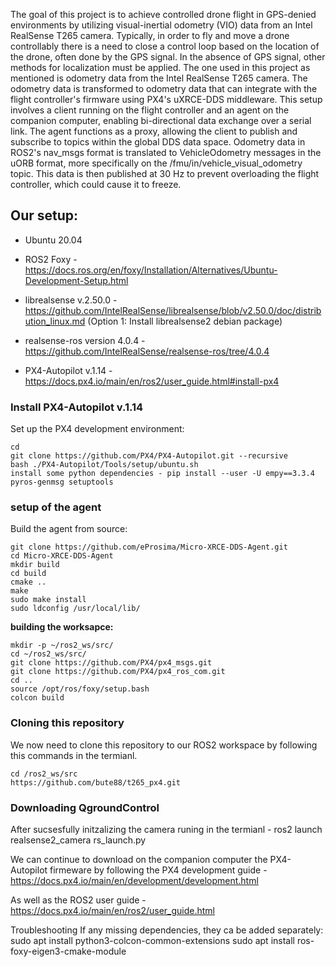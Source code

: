 The goal of this project is to achieve controlled drone flight in GPS-denied environments by utilizing visual-inertial odometry (VIO) data from an Intel 
RealSense T265 camera. Typically, in order to fly and move a drone controllably there is a need to close a control loop based on the location of the drone,
often done by the GPS signal. In the absence of GPS signal, other methods for localization must be applied. The one used in this project as mentioned is odometry data 
from the Intel RealSense T265 camera. The odometry data is transformed to odometry data that can integrate with the flight controller's firmware using PX4's 
uXRCE-DDS middleware. This setup involves a client running on the flight controller and an agent on the companion computer, enabling bi-directional data exchange 
over a serial link. The agent functions as a proxy, allowing the client to publish and subscribe to topics within the global DDS data space. Odometry data in 
ROS2's nav_msgs format is translated to VehicleOdometry messages in the uORB format, more specifically on the /fmu/in/vehicle_visual_odometry topic. This data is 
then published at 30 Hz to prevent overloading the flight controller, which could cause it to freeze.

## **Our setup:**

- Ubuntu 20.04 

- ROS2 Foxy - https://docs.ros.org/en/foxy/Installation/Alternatives/Ubuntu-Development-Setup.html

- librealsense v.2.50.0 -  https://github.com/IntelRealSense/librealsense/blob/v2.50.0/doc/distribution_linux.md 
(Option 1: Install librealsense2 debian package)

- realsense-ros version 4.0.4 - https://github.com/IntelRealSense/realsense-ros/tree/4.0.4

- PX4-Autopilot v.1.14 - https://docs.px4.io/main/en/ros2/user_guide.html#install-px4

### **Install PX4-Autopilot v.1.14** 

Set up the PX4 development environment:

    cd
    git clone https://github.com/PX4/PX4-Autopilot.git --recursive
    bash ./PX4-Autopilot/Tools/setup/ubuntu.sh
    install some python dependencies - pip install --user -U empy==3.3.4 pyros-genmsg setuptools
  
### **setup of the agent**
Build the agent from source:

    git clone https://github.com/eProsima/Micro-XRCE-DDS-Agent.git
    cd Micro-XRCE-DDS-Agent
    mkdir build
    cd build
    cmake ..
    make
    sudo make install
    sudo ldconfig /usr/local/lib/

**building the worksapce:**

    mkdir -p ~/ros2_ws/src/
    cd ~/ros2_ws/src/
    git clone https://github.com/PX4/px4_msgs.git
    git clone https://github.com/PX4/px4_ros_com.git
    cd ..
    source /opt/ros/foxy/setup.bash
    colcon build

### **Cloning this repository**
We now need to clone this repository to our ROS2 workspace by following this commands in the termianl.

    cd /ros2_ws/src
    https://github.com/bute88/t265_px4.git


### Downloading QgroundControl

After sucsesfully initzalizing the camera runing in the termianl - ros2 launch realsense2_camera rs_launch.py 

We can continue to download on the companion computer the PX4-Autopilot firmeware by following the PX4 development guide - 
https://docs.px4.io/main/en/development/development.html 

As well as the ROS2 user guide - https://docs.px4.io/main/en/ros2/user_guide.html


Troubleshooting
If any missing dependencies, they ca be added separately:
sudo apt install python3-colcon-common-extensions
sudo apt install ros-foxy-eigen3-cmake-module

